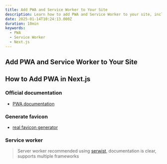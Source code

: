 ```yaml
---
title: Add PWA and Service Worker to Your Site
description: Learn how to add PWA and Service Worker to your site, including generating favicon, configuring manifest file, and using serwist library to implement offline functionality.
date: 2025-01-14T10:24:13.000Z
duration: 10min
keywords:
  - PWA
  - Service Worker
  - Next.js
---
```


## Add PWA and Service Worker to Your Site

## How to Add PWA in Next.js

### Official documentation

- [PWA documentation](https://nextjs.org/docs/app/building-your-application/configuring/progressive-web-apps)

### Generate favicon

- [real favicon generator](https://realfavicongenerator.net/)

### Service worker

> Server worker recommended using [serwist](https://github.com/serwist/serwist), documentation is clear, supports multiple frameworks

